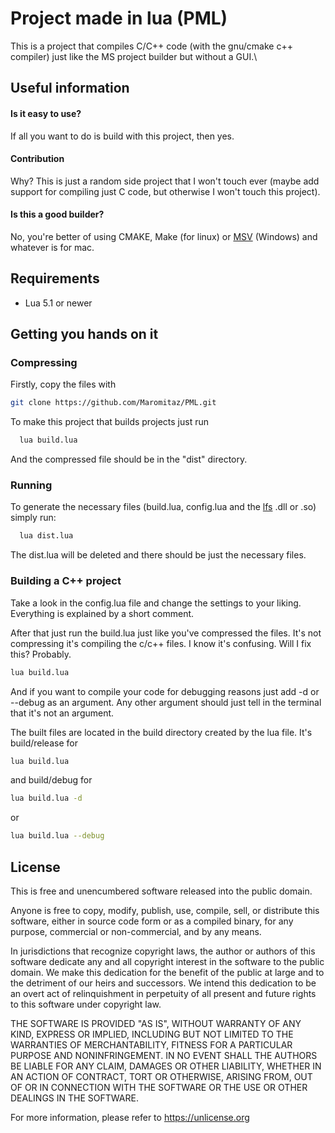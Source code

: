 
# Project made in lua (PML)

This is a project that compiles C/C++ code (with the gnu/cmake c++ compiler) just like the MS project builder but without a GUI.\


## Useful information

#### Is it easy to use?

 If all you want to do is build with this project, then yes.

#### Contribution

Why? This is just a random side project that I won't touch ever (maybe add support for compiling just C code, but otherwise I won't touch this project).

#### Is this a good builder?

No, you're better of using CMAKE, Make (for linux) or [MSV](https://visualstudio.microsoft.com/) (Windows) and whatever is for mac.
## Requirements

- Lua 5.1 or newer
## Getting you hands on it

### Compressing

Firstly, copy the files with
```bash
git clone https://github.com/Maromitaz/PML.git
```

To make this project that builds projects just run

```bash
  lua build.lua
```

And the compressed file should be in the "dist" directory.

### Running

To generate the necessary files (build.lua, config.lua and the [lfs](https://github.com/lunarmodules/luafilesystem) .dll or .so) simply run:

```bash
  lua dist.lua
```

The dist.lua will be deleted and there should be just the necessary files.

### Building a C++ project

Take a look in the config.lua file and change the settings to your liking.\
Everything is explained by a short comment.

After that just run the build.lua just like you've compressed the files. It's not compressing it's compiling the c/c++ files. I know it's confusing. Will I fix this? Probably.

```bash
lua build.lua
```

And if you want to compile your code for debugging reasons just add -d or --debug as an argument. Any other argument should just tell in the terminal that it's not an argument.

The built files are located in the build directory created by the lua file. It's build/release for
```bash
lua build.lua
```
and build/debug for
```bash
lua build.lua -d
```
or
```bash
lua build.lua --debug
```
## License

This is free and unencumbered software released into the public domain.

Anyone is free to copy, modify, publish, use, compile, sell, or
distribute this software, either in source code form or as a compiled
binary, for any purpose, commercial or non-commercial, and by any
means.

In jurisdictions that recognize copyright laws, the author or authors
of this software dedicate any and all copyright interest in the
software to the public domain. We make this dedication for the benefit
of the public at large and to the detriment of our heirs and
successors. We intend this dedication to be an overt act of
relinquishment in perpetuity of all present and future rights to this
software under copyright law.

THE SOFTWARE IS PROVIDED "AS IS", WITHOUT WARRANTY OF ANY KIND,
EXPRESS OR IMPLIED, INCLUDING BUT NOT LIMITED TO THE WARRANTIES OF
MERCHANTABILITY, FITNESS FOR A PARTICULAR PURPOSE AND NONINFRINGEMENT.
IN NO EVENT SHALL THE AUTHORS BE LIABLE FOR ANY CLAIM, DAMAGES OR
OTHER LIABILITY, WHETHER IN AN ACTION OF CONTRACT, TORT OR OTHERWISE,
ARISING FROM, OUT OF OR IN CONNECTION WITH THE SOFTWARE OR THE USE OR
OTHER DEALINGS IN THE SOFTWARE.

For more information, please refer to <https://unlicense.org>
